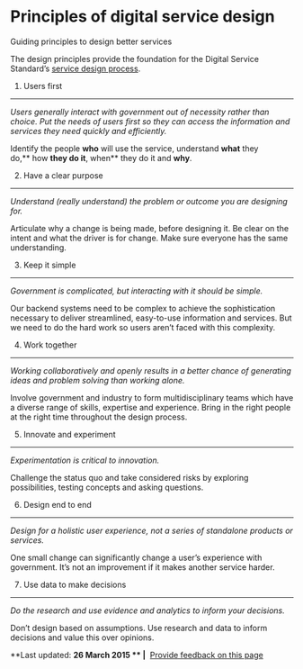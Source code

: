 Principles of digital service design
====================================

Guiding principles to design better services

The design principles provide the foundation for the Digital Service Standard’s [service design process](../node/service_design_process.md).

1. Users first
--------------

*Users generally interact with government out of necessity rather than choice. Put the needs of users first so they can access the information and services they need quickly and efficiently.*

Identify the people **who** will use the service, understand **what** they do,** how **they do it**, when** they do it and **why**.

2. Have a clear purpose
-----------------------

*Understand (really understand) the problem or outcome you are designing for.*

Articulate why a change is being made, before designing it. Be clear on the intent and what the driver is for change. Make sure everyone has the same understanding.

3. Keep it simple
-----------------

*Government is complicated, but interacting with it should be simple.*

Our backend systems need to be complex to achieve the sophistication necessary to deliver streamlined, easy-to-use information and services. But we need to do the hard work so users aren’t faced with this complexity.

4. Work together
----------------

*Working collaboratively and openly results in a better chance of generating ideas and problem solving than working alone.*

Involve government and industry to form multidisciplinary teams which have a diverse range of skills, expertise and experience. Bring in the right people at the right time throughout the design process.

5. Innovate and experiment
--------------------------

*Experimentation is critical to innovation.*

Challenge the status quo and take considered risks by exploring possibilities, testing concepts and asking questions.

6. Design end to end
--------------------

*Design for a holistic user experience, not a series of standalone products or services.*

One small change can significantly change a user’s experience with government. It’s not an improvement if it makes another service harder.

7. Use data to make decisions
-----------------------------

*Do the research and use evidence and analytics to inform your decisions.*

Don’t design based on assumptions. Use research and data to inform decisions and value this over opinions.

**Last updated: **26 March 2015 ** |**  [Provide feedback on this page](../feedback%3Furl_from=DesignPrinciples.html)

